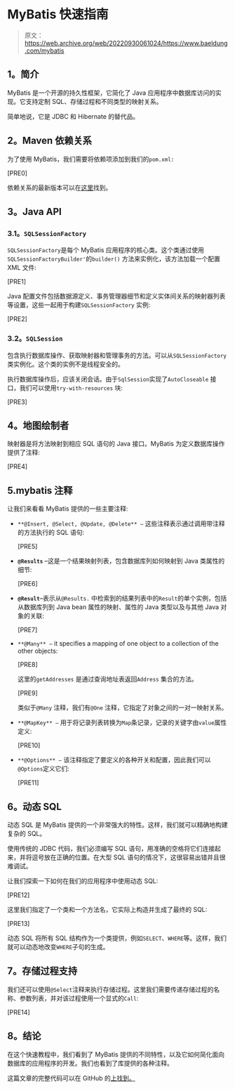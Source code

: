 # MyBatis 快速指南

> 原文：<https://web.archive.org/web/20220930061024/https://www.baeldung.com/mybatis>

## **1。简介**

MyBatis 是一个开源的持久性框架，它简化了 Java 应用程序中数据库访问的实现。它支持定制 SQL、存储过程和不同类型的映射关系。

简单地说，它是 JDBC 和 Hibernate 的替代品。

## **2。Maven 依赖关系**

为了使用 MyBatis，我们需要将依赖项添加到我们的`pom.xml:`

[PRE0]

依赖关系的最新版本可以在[这里](https://web.archive.org/web/20220628121808/https://search.maven.org/classic/#search%7Cga%7C1%7Ca%3A%22mybatis%22)找到。

## **3。Java API**

### **3.1。`SQLSessionFactory`**

`SQLSessionFactory`是每个 MyBatis 应用程序的核心类。这个类通过使用`SQLSessionFactoryBuilder'`的`builder()` 方法来实例化，该方法加载一个配置 XML 文件:

[PRE1]

Java 配置文件包括数据源定义、事务管理器细节和定义实体间关系的映射器列表等设置，这些一起用于构建`SQLSessionFactory` 实例:

[PRE2]

### **3.2。`SQLSession`**

包含执行数据库操作、获取映射器和管理事务的方法。可以从`SQLSessionFactory`类实例化。这个类的实例不是线程安全的。

执行数据库操作后，应该关闭会话。由于`SqlSession`实现了`AutoCloseable` 接口，我们可以使用`try-with-resources` 块:

[PRE3]

## **4。地图绘制者**

映射器是将方法映射到相应 SQL 语句的 Java 接口。MyBatis 为定义数据库操作提供了注释:

[PRE4]

## 5.mybatis 注释

让我们来看看 MyBatis 提供的一些主要注释:

*   `**@Insert, @Select, @Update, @Delete** –` 这些注释表示通过调用带注释的方法执行的 SQL 语句:

    [PRE5]

*   **`@Results`** –这是一个结果映射列表，包含数据库列如何映射到 Java 类属性的细节:

    [PRE6]

*   **`@Result`**–表示从`@Results.` 中检索到的结果列表中的`Result`的单个实例，包括从数据库列到 Java bean 属性的映射、属性的 Java 类型以及与其他 Java 对象的关联:

    [PRE7]

*   `**@Many** –` it specifies a mapping of one object to a collection of the other objects:

    [PRE8]

    这里的`getAddresses` 是通过查询地址表返回`Address` 集合的方法。

    [PRE9]

    类似于`@Many` 注释，我们有`@One` 注释，它指定了对象之间的一对一映射关系。

*   `**@MapKey** –` 用于将记录列表转换为`Map`条记录，记录的关键字由`value`属性定义:

    [PRE10]

*   `**@Options** –` 该注释指定了要定义的各种开关和配置，因此我们可以`@Options`定义它们:

    [PRE11]

## **6。动态 SQL**

动态 SQL 是 MyBatis 提供的一个非常强大的特性。这样，我们就可以精确地构建复杂的 SQL。

使用传统的 JDBC 代码，我们必须编写 SQL 语句，用准确的空格将它们连接起来，并将逗号放在正确的位置。在大型 SQL 语句的情况下，这很容易出错并且很难调试。

让我们探索一下如何在我们的应用程序中使用动态 SQL:

[PRE12]

这里我们指定了一个类和一个方法名，它实际上构造并生成了最终的 SQL:

[PRE13]

动态 SQL 将所有 SQL 结构作为一个类提供，例如`SELECT`、`WHERE`等。这样，我们就可以动态地改变`WHERE`子句的生成。

## **7。存储过程支持**

我们还可以使用`@Select`注释来执行存储过程。这里我们需要传递存储过程的名称、参数列表，并对该过程使用一个显式的`Call`:

[PRE14]

## **8。结论**

在这个快速教程中，我们看到了 MyBatis 提供的不同特性，以及它如何简化面向数据库的应用程序的开发。我们也看到了库提供的各种注释。

这篇文章的完整代码可以在 GitHub 的[上找到。](https://web.archive.org/web/20220628121808/https://github.com/eugenp/tutorials/tree/master/mybatis)